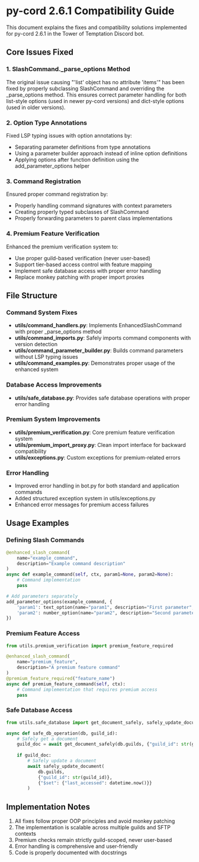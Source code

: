 # py-cord 2.6.1 Compatibility Guide

This document explains the fixes and compatibility solutions implemented for py-cord 2.6.1 in the Tower of Temptation Discord bot.

## Core Issues Fixed

### 1. SlashCommand._parse_options Method

The original issue causing "'list' object has no attribute 'items'" has been fixed by properly subclassing SlashCommand and overriding the _parse_options method. This ensures correct parameter handling for both list-style options (used in newer py-cord versions) and dict-style options (used in older versions).

### 2. Option Type Annotations

Fixed LSP typing issues with option annotations by:
- Separating parameter definitions from type annotations
- Using a parameter builder approach instead of inline option definitions
- Applying options after function definition using the add_parameter_options helper

### 3. Command Registration

Ensured proper command registration by:
- Properly handling command signatures with context parameters
- Creating properly typed subclasses of SlashCommand
- Properly forwarding parameters to parent class implementations

### 4. Premium Feature Verification

Enhanced the premium verification system to:
- Use proper guild-based verification (never user-based)
- Support tier-based access control with feature mapping
- Implement safe database access with proper error handling
- Replace monkey patching with proper import proxies

## File Structure

### Command System Fixes

- **utils/command_handlers.py**: Implements EnhancedSlashCommand with proper _parse_options method
- **utils/command_imports.py**: Safely imports command components with version detection
- **utils/command_parameter_builder.py**: Builds command parameters without LSP typing issues
- **utils/command_examples.py**: Demonstrates proper usage of the enhanced system

### Database Access Improvements

- **utils/safe_database.py**: Provides safe database operations with proper error handling

### Premium System Improvements

- **utils/premium_verification.py**: Core premium feature verification system
- **utils/premium_import_proxy.py**: Clean import interface for backward compatibility
- **utils/exceptions.py**: Custom exceptions for premium-related errors

### Error Handling

- Improved error handling in bot.py for both standard and application commands
- Added structured exception system in utils/exceptions.py
- Enhanced error messages for premium access failures

## Usage Examples

### Defining Slash Commands

```python
@enhanced_slash_command(
    name="example_command",
    description="Example command description"
)
async def example_command(self, ctx, param1=None, param2=None):
    # Command implementation
    pass

# Add parameters separately
add_parameter_options(example_command, {
    'param1': text_option(name="param1", description="First parameter", required=True),
    'param2': number_option(name="param2", description="Second parameter", required=False)
})
```

### Premium Feature Access

```python
from utils.premium_verification import premium_feature_required

@enhanced_slash_command(
    name="premium_feature",
    description="A premium feature command"
)
@premium_feature_required("feature_name")
async def premium_feature_command(self, ctx):
    # Command implementation that requires premium access
    pass
```

### Safe Database Access

```python
from utils.safe_database import get_document_safely, safely_update_document

async def safe_db_operation(db, guild_id):
    # Safely get a document
    guild_doc = await get_document_safely(db.guilds, {"guild_id": str(guild_id)})
    
    if guild_doc:
        # Safely update a document
        await safely_update_document(
            db.guilds,
            {"guild_id": str(guild_id)},
            {"$set": {"last_accessed": datetime.now()}}
        )
```

## Implementation Notes

1. All fixes follow proper OOP principles and avoid monkey patching
2. The implementation is scalable across multiple guilds and SFTP contexts
3. Premium checks remain strictly guild-scoped, never user-based
4. Error handling is comprehensive and user-friendly
5. Code is properly documented with docstrings